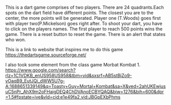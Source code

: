 This is a dart game comprises of two players.
There are 24 quadrants.Each spots on the dart field have different points. The closest you are to the center, the more points will be generated. 
Player one (T.Woods) goes first with player two(P.Mickelson) goes right after.
To shoot your dart, you have to click on the players names.
The first player to reach 500 points wins the game.
There is a reset button to reset the game. 
There is an alert that states who won.


This is a link to website that inspires me to do this game https://thedartsgame.sourceforge.net/ 

I also took some element from the class game Morbat Kombat 1. https://www.google.com/search?rlz=1C1VDKB_enUS958US958&tbm=vid&sxsrf=AB5stBjZo9-vOaqB9_EutJQi_dWW5U7g-A:1688651339149&q=Toasty+Guy+Mortal+Kombat&sa=X&ved=2ahUKEwjusuC5nPr_AhX9m2oFHaigDEQ4ChDVAnoECBYQAQ&biw=1276&bih=600&dpr=1.5#fpstate=ive&vld=cid:e1e49fa2,vid:JBGpEXbPhms
